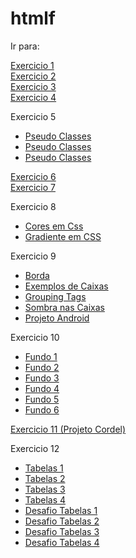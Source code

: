 # htmlf
 
Ir para:

<a href="https://jsa04.github.io/htmlf/ex001">Exercicio 1</a><br>
<a href="https://jsa04.github.io/htmlf/ex002">Exercicio 2</a><br>
<a href="https://jsa04.github.io/htmlf/ex003">Exercicio 3</a><br>
<a href="https://jsa04.github.io/htmlf/ex004">Exercicio 4</a>
<p>Exercicio 5</p>
<ul>
    <li><a href="https://jsa04.github.io/htmlf/ex005/pseudo_classes.html">Pseudo Classes</a></li>
    <li><a href="https://jsa04.github.io/htmlf/ex005/pseudo_elementos.html">Pseudo Classes</a></li>
    <li><a href="https://jsa04.github.io/htmlf/ex005/seletores_personalizados.html">Pseudo Classes</a></li>
</ul>
<a href="https://jsa04.github.io/htmlf/ex006">Exercicio 6</a><br>
<a href="https://jsa04.github.io/htmlf/ex007/estilos.html">Exercicio 7</a>
<p>Exercicio 8</p>
<ul>
    <li><a href="https://jsa04.github.io/htmlf/ex008/cores_em_css.html">Cores em Css</a></li>
    <li><a href="https://jsa04.github.io/htmlf/ex008/gradiente_em_css.html">Gradiente em CSS</a></li>
</ul>
<p>Exercicio 9</p>
<ul>
    <li><a href="https://jsa04.github.io/htmlf/ex009/borda.html">Borda</a></li>
    <li><a href="https://jsa04.github.io/htmlf/ex009/exemplos_de_caixas.html">Exemplos de Caixas</a></li>
    <li><a href="https://jsa04.github.io/htmlf/ex009/grouping_tags.html">Grouping Tags</a></li>
    <li><a href="https://jsa04.github.io/htmlf/ex009/sombra_nas_caixas.html">Sombra nas Caixas</a></li>
    <li><a href="https://jsa04.github.io/htmlf/ex009/des/android-site">Projeto Android</a></li>
</ul>
<p>Exercicio 10</p>
<ul>
    <li><a href="https://jsa04.github.io/htmlf/ex010/fundo001.html">Fundo 1</a></li>      
    <li><a href="https://jsa04.github.io/htmlf/ex010/fundo002.html">Fundo 2</a></li>    
    <li><a href="https://jsa04.github.io/htmlf/ex010/fundo003.html">Fundo 3</a></li>  
    <li><a href="https://jsa04.github.io/htmlf/ex010/fundo004.html">Fundo 4</a></li>      
    <li><a href="https://jsa04.github.io/htmlf/ex010/fundo005.html">Fundo 5</a></li>      
    <li><a href="https://jsa04.github.io/htmlf/ex010/fundo006.html">Fundo 6</a></li>      
</ul>
<a href="https://jsa04.github.io/htmlf/ex011">Exercicio 11 (Projeto Cordel)</a><br>
<p>Exercicio 12</p>
<ul>
    <li><a href="https://jsa04.github.io/htmlf/ex012/tabelas001.html">Tabelas 1</a></li>
    <li><a href="https://jsa04.github.io/htmlf/ex012/tabelas002.html">Tabelas 2</a></li>
    <li><a href="https://jsa04.github.io/htmlf/ex012/tabelas003.html">Tabelas 3</a></li>
    <li><a href="https://jsa04.github.io/htmlf/ex012/tabelas004.html">Tabelas 4</a></li>
    <li><a href="https://jsa04.github.io/htmlf/ex012/des/desafio-tabelas001.html">Desafio Tabelas 1</a></li>
    <li><a href="https://jsa04.github.io/htmlf/ex012/des/desafio-tabelas002.html">Desafio Tabelas 2</a></li>
    <li><a href="https://jsa04.github.io/htmlf/ex012/des/desafio-tabelas003.html">Desafio Tabelas 3</a></li>
    <li><a href="https://jsa04.github.io/htmlf/ex012/des/desafio-tabelas004.html">Desafio Tabelas 4</a></li>
</ul>